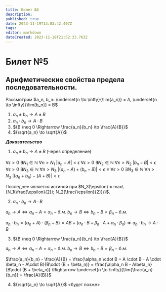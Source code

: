 ```yaml
---
title: Билет №5
description: 
published: true
date: 2023-11-19T13:03:42.407Z
tags: 
editor: markdown
dateCreated: 2023-11-18T21:52:33.763Z
---
```


# Билет №5

## Арифметические свойства предела последовательности.

Рассмотрим $a_n, b_n: \underset{n \to \infty}{\lim{a_n}} = A, \underset{n \to \infty}{\lim{b_n}} = B$

1) $a_n \pm b_n \to A \pm B$
2) $a_n \cdot b_n \to A \cdot B$
3) ${B \neq 0 \Rightarrow \frac{a_n}{b_n} \to \frac{A}{B}}$
4) ${\sqrt{a_n} \to \sqrt{A}}$

***Доказательство***
1) $a_n \pm b_n \to A \pm B$ (через определение)

$\forall{\epsilon > 0}\ \exists{N_1 \in \mathbb{N}}\ \forall{n > N_1}\ |a_n - A| < \epsilon$
$\forall{\epsilon > 0}\ \exists{N_2 \in \mathbb{N}}\ \forall{n > N_2}\ |b_n - B| < \epsilon$
$\forall{\epsilon > 0}\ \exists{N_3 \in \mathbb{N}}\ \forall{n > N_3}\ |(a_n - A) + (b_n - B)| < \epsilon \equiv \forall{\epsilon > 0}\ \exists{N_3 \in \mathbb{N}}\ \forall{n > N_3}\ |(a_n + b_n) - (A + B)| < \epsilon$

Последнее является истиной при $N_3(\epsilon) = max\{N_1(\frac{\epsilon}{2}); N_2(\frac{\epsilon}{2})\}$.

2) $a_n \cdot b_n \to A \cdot B$

$a_n \to A \Leftrightarrow a_n - A = \alpha_n - б.м.$
$b_n \to B \Leftrightarrow b_n - B = \beta_n - б.м.$

$a_n \cdot b_n = (\alpha_n + A) \cdot (\beta_n + B) = AB + (\alpha_n \cdot B + \beta_n \cdot A + \alpha_n \cdot \beta_n) \Rightarrow a_n \cdot b_n \to A \cdot B$

3) ${B \neq 0 \Rightarrow \frac{a_n}{b_n} \to \frac{A}{B}}$

$a_n \to A \Leftrightarrow a_n - A = \alpha_n - б.м.$
$b_n \to B \Leftrightarrow b_n - B = \beta_n - б.м.$

$\frac{a_n}{b_n} - \frac{A}{B} = \frac{\alpha_n \cdot B + A \cdot B - A \cdot \beta_n - A\cdot B}{B\cdot (B + \beta_n)} = \frac{\alpha_n B - A\beta_n}{B\cdot (B + \beta_n)} \Rightarrow \underset{n \to \infty}{\lim{\frac{a_n}{b_n}} = \frac{A}{B}}$

4) ${\sqrt{a_n} \to \sqrt{A}}$
<будет позже>
